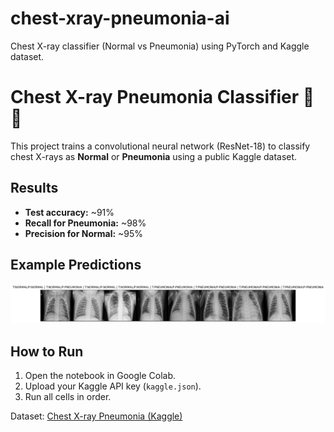 # chest-xray-pneumonia-ai
Chest X-ray classifier (Normal vs Pneumonia) using PyTorch and Kaggle dataset.
# Chest X-ray Pneumonia Classifier 🩻🤖

This project trains a convolutional neural network (ResNet-18) to classify 
chest X-rays as **Normal** or **Pneumonia** using a public Kaggle dataset.

## Results
- **Test accuracy:** ~91%
- **Recall for Pneumonia:** ~98%
- **Precision for Normal:** ~95%

## Example Predictions
![Predictions](cxr_predictions_grid.png)

## How to Run
1. Open the notebook in Google Colab.
2. Upload your Kaggle API key (`kaggle.json`).
3. Run all cells in order.

Dataset: [Chest X-ray Pneumonia (Kaggle)](https://www.kaggle.com/datasets/paultimothymooney/chest-xray-pneumonia)

